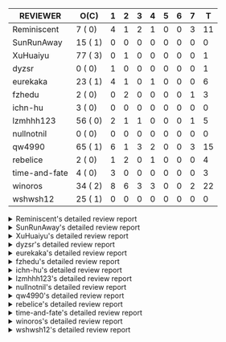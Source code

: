 |   REVIEWER    |  O(C)   | 1 | 2 | 3 | 4 | 5 | 6 | 7 | T  |
|---------------|---------|---|---|---|---|---|---|---|----|
| Reminiscent   |  7 ( 0) | 4 | 1 | 2 | 1 | 0 | 0 | 3 | 11 |
| SunRunAway    | 15 ( 1) | 0 | 0 | 0 | 0 | 0 | 0 | 0 |  0 |
| XuHuaiyu      | 77 ( 3) | 0 | 1 | 0 | 0 | 0 | 0 | 0 |  1 |
| dyzsr         |  0 ( 0) | 1 | 0 | 0 | 0 | 0 | 0 | 0 |  1 |
| eurekaka      | 23 ( 1) | 4 | 1 | 0 | 1 | 0 | 0 | 0 |  6 |
| fzhedu        |  2 ( 0) | 0 | 2 | 0 | 0 | 0 | 0 | 1 |  3 |
| ichn-hu       |  3 ( 0) | 0 | 0 | 0 | 0 | 0 | 0 | 0 |  0 |
| lzmhhh123     | 56 ( 0) | 2 | 1 | 1 | 0 | 0 | 0 | 1 |  5 |
| nullnotnil    |  0 ( 0) | 0 | 0 | 0 | 0 | 0 | 0 | 0 |  0 |
| qw4990        | 65 ( 1) | 6 | 1 | 3 | 2 | 0 | 0 | 3 | 15 |
| rebelice      |  2 ( 0) | 1 | 2 | 0 | 1 | 0 | 0 | 0 |  4 |
| time-and-fate |  4 ( 0) | 3 | 0 | 0 | 0 | 0 | 0 | 0 |  3 |
| winoros       | 34 ( 2) | 8 | 6 | 3 | 3 | 0 | 0 | 2 | 22 |
| wshwsh12      | 25 ( 1) | 0 | 0 | 0 | 0 | 0 | 0 | 0 |  0 |


<details> 
  <summary>Reminiscent's detailed review report</summary> 

## To Be Reviewed

|    REPO    |                                                                     PR                                                                      | C | LASTED |
|------------|---------------------------------------------------------------------------------------------------------------------------------------------|---|--------|
| tidb/21896 | [planner: fix union doesn't handle collate correctly (#21854)](https://github.com/pingcap/tidb/pull/21896)                                  |   | 94d19h |
| tidb/22354 | [planner: do not cache prepared plan if optimization depends on mutable constant (#22349)](https://github.com/pingcap/tidb/pull/22354)      |   | 72d22h |
| tidb/23293 | [planner: fix the bug that wrong collation is used when try fast path for enum or set (#23217)](https://github.com/pingcap/tidb/pull/23293) |   | 13d14h |
| tidb/23441 | [executor: Refactor probe channel & fix bug in chunks of join](https://github.com/pingcap/tidb/pull/23441)                                  |   | 6d14h  |
| tidb/23469 | [*: hide `index-usage-sync-lease` config (#23349)](https://github.com/pingcap/tidb/pull/23469)                                              |   | 2d21h  |
| tidb/23474 | [planner: fix inappropriate null flag of null constants (#23457)](https://github.com/pingcap/tidb/pull/23474)                               |   | 2d18h  |
| tidb/23493 | [expression: Implementation of Vitess hashing algorithm.](https://github.com/pingcap/tidb/pull/23493)                                       |   | 2d6h   |


## Reviewed in Last 7 Days

|    REPO    |                                                                PR                                                                | C | D |   R    |
|------------|----------------------------------------------------------------------------------------------------------------------------------|---|---|--------|
| tidb/23536 | [planner: remove some risky cache operations in the plan builder (#23354)](https://github.com/pingcap/tidb/pull/23536)           |   | 1 | 0h     |
| tidb/23524 | [partition: fix hash partition with not between condition get wrong result (#22914)](https://github.com/pingcap/tidb/pull/23524) |   | 1 | 2h     |
| tidb/23525 | [partition: fix hash partition with not between condition get wrong result (#22914)](https://github.com/pingcap/tidb/pull/23525) |   | 1 | 2h     |
| tidb/23520 | [statistics: optimize the global histogram merging algorithm](https://github.com/pingcap/tidb/pull/23520)                        |   | 1 | 3h     |
| tidb/23481 | [planner: fix inappropriate null flag of null constants (#23457)](https://github.com/pingcap/tidb/pull/23481)                    |   | 2 | 22h    |
| tidb/23486 | [statistics: recalculate bucket repeats when merging global statistics](https://github.com/pingcap/tidb/pull/23486)              |   | 3 | 14h    |
| tidb/23283 | [util: optimize the performance of restore with db (#22910)](https://github.com/pingcap/tidb/pull/23283)                         |   | 3 | 10d23h |
| tidb/23457 | [planner: fix inappropriate null flag of null constants](https://github.com/pingcap/tidb/pull/23457)                             |   | 4 | 0h     |
| tidb/23346 | [statistics: fix build extended stats panic when met NULL](https://github.com/pingcap/tidb/pull/23346)                           |   | 7 | 2d18h  |
| tidb/23119 | [statistics: remove existing deleted extended stats when add a new one](https://github.com/pingcap/tidb/pull/23119)              |   | 7 | 14d14h |
| tidb/23413 | [statistics: remove the dependency of stats GC on LastUpdateVersion](https://github.com/pingcap/tidb/pull/23413)                 |   | 7 | 14h    |


</details> 


<details> 
  <summary>SunRunAway's detailed review report</summary> 

## To Be Reviewed

|    REPO    |                                                                  PR                                                                   | C | LASTED  |
|------------|---------------------------------------------------------------------------------------------------------------------------------------|---|---------|
| tidb/19178 | [executor: Refactor probe channel](https://github.com/pingcap/tidb/pull/19178)                                                        |   | 224d16h |
| tidb/19807 | [executor: parallel evaluation for hash aggregate distinct](https://github.com/pingcap/tidb/pull/19807)                               |   | 202d10h |
| tidb/19900 | [executor: enable inline projection for sort&topN](https://github.com/pingcap/tidb/pull/19900)                                        | Y | 197d18h |
| tidb/20140 | [expressions: Support `bin-to-uuid` and `uuid-to-bin`](https://github.com/pingcap/tidb/pull/20140)                                    |   | 184d22h |
| tidb/20765 | [planner: support stable result mode](https://github.com/pingcap/tidb/pull/20765)                                                     |   | 143d16h |
| tidb/21207 | [planner: fix the inappropriate out-of-range range estimation rule](https://github.com/pingcap/tidb/pull/21207)                       |   | 122d19h |
| tidb/21834 | [planner: enhanced index range calculation plan](https://github.com/pingcap/tidb/pull/21834)                                          |   | 99d18h  |
| tidb/21876 | [planner: bypass the DNF restriction if index merge hint is specified (#20799)](https://github.com/pingcap/tidb/pull/21876)           |   | 97d19h  |
| tidb/21878 | [planner: do not push down lock to pointGet/bacthPointGet when selection exists](https://github.com/pingcap/tidb/pull/21878)          |   | 97d18h  |
| tidb/21956 | [planner/preprocessor: disallow into-outfile clause in some place](https://github.com/pingcap/tidb/pull/21956)                        |   | 92d23h  |
| tidb/22026 | [expression: separated arithmeticPlusIntSig](https://github.com/pingcap/tidb/pull/22026)                                              |   | 90d20h  |
| tidb/22114 | [test: fix globalkilltest (#21987)](https://github.com/pingcap/tidb/pull/22114)                                                       |   | 85d12h  |
| tidb/22217 | [*: rewrite origin SQL with default DB for SQL bindings (#21275)](https://github.com/pingcap/tidb/pull/22217)                         |   | 78d17h  |
| tidb/22365 | [planner: check index valid while forUpdateRead (#22152)](https://github.com/pingcap/tidb/pull/22365)                                 |   | 72d19h  |
| tidb/22379 | [[experiment] executor: allow aggregation to spill disk when running out of memory quota](https://github.com/pingcap/tidb/pull/22379) |   | 71d19h  |


## Reviewed in Last 7 Days

| REPO | PR | C | D | R |
|------|----|---|---|---|


</details> 


<details> 
  <summary>XuHuaiyu's detailed review report</summary> 

## To Be Reviewed

|     REPO     |                                                                              PR                                                                               | C | LASTED  |
|--------------|---------------------------------------------------------------------------------------------------------------------------------------------------------------|---|---------|
| docs-cn/5619 | [Update data-type-date-and-time.md](https://github.com/pingcap/docs-cn/pull/5619)                                                                             |   | 27d15h  |
| docs/5075    | [hide the config global-kill](https://github.com/pingcap/docs/pull/5075)                                                                                      |   | 3d17h   |
| tidb/19900   | [executor: enable inline projection for sort&topN](https://github.com/pingcap/tidb/pull/19900)                                                                | Y | 197d18h |
| docs-cn/5671 | [tidb: Add time format description](https://github.com/pingcap/docs-cn/pull/5671)                                                                             |   | 21d11h  |
| tidb/19957   | [executor: add builtin aggregate function `json_arrayagg`](https://github.com/pingcap/tidb/pull/19957)                                                        | Y | 195d13h |
| tidb/20140   | [expressions: Support `bin-to-uuid` and `uuid-to-bin`](https://github.com/pingcap/tidb/pull/20140)                                                            |   | 184d22h |
| tidb/20311   | [expression: fix overflow error when convert bit to int64 (#20266)](https://github.com/pingcap/tidb/pull/20311)                                               |   | 176d21h |
| tidb/20790   | [collation: add pinyin collation for chinese charset support](https://github.com/pingcap/tidb/pull/20790)                                                     |   | 142d20h |
| tidb/21064   | [planner, executor: fix cast not check error](https://github.com/pingcap/tidb/pull/21064)                                                                     |   | 130d8h  |
| tidb/21149   | [executor:Add runtime stat for IndexMergeReaderExecutor (#20653)](https://github.com/pingcap/tidb/pull/21149)                                                 |   | 126d14h |
| tidb/21228   | [executor: return the result immediately when combining LIMIT row_count with DISTINCT](https://github.com/pingcap/tidb/pull/21228)                            |   | 122d13h |
| tidb/21304   | [executor: Add the HashAggExec runtime information (#20577)](https://github.com/pingcap/tidb/pull/21304)                                                      |   | 120d12h |
| tidb/21334   | [*: make rollback work on user-defined variables](https://github.com/pingcap/tidb/pull/21334)                                                                 |   | 119d14h |
| tidb/21401   | [expression: incompatibility with MySQL for ADDTIME()](https://github.com/pingcap/tidb/pull/21401)                                                            |   | 115d11h |
| tidb/21476   | [planner: check for decimal format in cast expr (#20836)](https://github.com/pingcap/tidb/pull/21476)                                                         |   | 112d15h |
| tidb/21536   | [executor: add slow-log file meta cache to avoid repeat read file meta information](https://github.com/pingcap/tidb/pull/21536)                               |   | 108d14h |
| tidb/21564   | [ddl: fix Incorrect behavior of NO_ZERO_DATE when altering table](https://github.com/pingcap/tidb/pull/21564)                                                 |   | 107d15h |
| tidb/21853   | [expression: fix compatibility behaviors in time_format with MySQL (#21559)](https://github.com/pingcap/tidb/pull/21853)                                      |   | 98d18h  |
| tidb/21896   | [planner: fix union doesn't handle collate correctly (#21854)](https://github.com/pingcap/tidb/pull/21896)                                                    |   | 94d19h  |
| tidb/22131   | [privilege: remove leading and trailing space when create user and role](https://github.com/pingcap/tidb/pull/22131)                                          |   | 84d19h  |
| tidb/22149   | [session: set process info before building plan (#22101)](https://github.com/pingcap/tidb/pull/22149)                                                         |   | 80d19h  |
| tidb/22163   | [expression: separated arithmeticMinusIntSig](https://github.com/pingcap/tidb/pull/22163)                                                                     |   | 80d13h  |
| tidb/22186   | [executor: fix select into outfile with year type column has no data (#22175)](https://github.com/pingcap/tidb/pull/22186)                                    |   | 79d16h  |
| tidb/22294   | [planner, table: optimize the list column partition pruner for range query](https://github.com/pingcap/tidb/pull/22294)                                       |   | 76d19h  |
| tidb/22307   | [ddl: fix update can see columns not public](https://github.com/pingcap/tidb/pull/22307)                                                                      |   | 76d15h  |
| tidb/22616   | [expression: from_unixtime accept 64-bit integers](https://github.com/pingcap/tidb/pull/22616)                                                                |   | 55d23h  |
| tidb/22617   | [metrics: fix wrong bucket name of coprocessor cache (#22454)](https://github.com/pingcap/tidb/pull/22617)                                                    |   | 55d23h  |
| tidb/22624   | [ planner: not pruning column used by union scan condition (#21640)](https://github.com/pingcap/tidb/pull/22624)                                              |   | 55d16h  |
| tidb/22631   | [executor: refine window processor](https://github.com/pingcap/tidb/pull/22631)                                                                               |   | 53d22h  |
| tidb/22696   | [expression: enable arithmetic Mod push down](https://github.com/pingcap/tidb/pull/22696)                                                                     |   | 50d17h  |
| tidb/22711   | [executor: Fix inline schema name](https://github.com/pingcap/tidb/pull/22711)                                                                                |   | 50d11h  |
| tidb/22722   | [planner, errno: make error code of ErrMixOfGroupFuncAndFields consistent with MySQL](https://github.com/pingcap/tidb/pull/22722)                             |   | 49d20h  |
| tidb/22814   | [expression: fix enum and set type expression in where clause (#22785)](https://github.com/pingcap/tidb/pull/22814)                                           |   | 34d18h  |
| tidb/22815   | [expression: fix enum and set type expression in where clause (#22785)](https://github.com/pingcap/tidb/pull/22815)                                           |   | 34d18h  |
| tidb/22908   | [txn: Add txn state's view](https://github.com/pingcap/tidb/pull/22908)                                                                                       |   | 29d20h  |
| tidb/22926   | [expression: add overflow check in multiplyInt](https://github.com/pingcap/tidb/pull/22926)                                                                   |   | 29d13h  |
| tidb/23012   | [executor: fix affected rows of ddls and complete uint tests](https://github.com/pingcap/tidb/pull/23012)                                                     |   | 25d16h  |
| tidb/23105   | [executor: fix wrong key range of index scan when filter is comparing year column with NULL (#23079)](https://github.com/pingcap/tidb/pull/23105)             |   | 21d18h  |
| tidb/23128   | [statistics: refactor the statistics package use the RestrictedSQLExecutor API (#22636)](https://github.com/pingcap/tidb/pull/23128)                          |   | 20d22h  |
| tidb/23152   | [expression: fix wrong error info (#22760)](https://github.com/pingcap/tidb/pull/23152)                                                                       |   | 18d14h  |
| tidb/23196   | [types: fix the bug about the wrong query result for decimal type  (#22507)](https://github.com/pingcap/tidb/pull/23196)                                      |   | 16d18h  |
| tidb/23210   | [planner: fixed a bug that prevented SPM from taking effect (#23197)](https://github.com/pingcap/tidb/pull/23210)                                             |   | 16d16h  |
| tidb/23220   | [Release 4.0](https://github.com/pingcap/tidb/pull/23220)                                                                                                     |   | 16d11h  |
| tidb/23227   | [executor: hash join out of index panic when enum column value is zero (#23162)](https://github.com/pingcap/tidb/pull/23227)                                  |   | 15d21h  |
| tidb/23233   | [planner: fix incorrect duration between compare (#22830)](https://github.com/pingcap/tidb/pull/23233)                                                        |   | 15d18h  |
| tidb/23234   | [planner: fix incorrect duration between compare (#22830)](https://github.com/pingcap/tidb/pull/23234)                                                        |   | 15d18h  |
| tidb/23245   | [*: Add security enhanced mode as experimental](https://github.com/pingcap/tidb/pull/23245)                                                                   |   | 15d6h   |
| tidb/23257   | [executor: group_concat aggr panic when session.group_concat_max_len is small (#23131)](https://github.com/pingcap/tidb/pull/23257)                           |   | 14d18h  |
| tidb/23278   | [executor: wrong result of nullif expr when used with is null expr. (#23170)](https://github.com/pingcap/tidb/pull/23278)                                     |   | 13d18h  |
| tidb/23295   | [util, types: don't let SPM be affected by charset (#23161)](https://github.com/pingcap/tidb/pull/23295)                                                      |   | 13d11h  |
| tidb/23335   | [expression: fix unexpected constant fold when year compare string (#23281)](https://github.com/pingcap/tidb/pull/23335)                                      |   | 9d19h   |
| tidb/23336   | [expression: fix unexpected constant fold when year compare string (#23281)](https://github.com/pingcap/tidb/pull/23336)                                      |   | 9d19h   |
| tidb/23337   | [expression: fix unexpected constant fold when year compare string (#23281)](https://github.com/pingcap/tidb/pull/23337)                                      |   | 9d19h   |
| tidb/23340   | [executor: fix unexpected NotNullFlag in case when expr ret type (#23102)](https://github.com/pingcap/tidb/pull/23340)                                        |   | 9d19h   |
| tidb/23347   | [planner: show cast type in EXPLAIN in coptask (#23123)](https://github.com/pingcap/tidb/pull/23347)                                                          |   | 9d17h   |
| tidb/23348   | [planner: show cast type in EXPLAIN in coptask (#23123)](https://github.com/pingcap/tidb/pull/23348)                                                          |   | 9d17h   |
| tidb/23350   | [util/stringutil, util/ranger, planner: use hierarchical separators to simplify the parsing for info of EXPLAIN ](https://github.com/pingcap/tidb/pull/23350) |   | 9d17h   |
| tidb/23368   | [executor, expression: fix the incorrect result of AVG function (#23285)](https://github.com/pingcap/tidb/pull/23368)                                         |   | 8d20h   |
| tidb/23369   | [executor, expression: fix the incorrect result of AVG function (#23285)](https://github.com/pingcap/tidb/pull/23369)                                         |   | 8d20h   |
| tidb/23370   | [executor, expression: fix the incorrect result of AVG function (#23285)](https://github.com/pingcap/tidb/pull/23370)                                         |   | 8d20h   |
| tidb/23374   | [executor: fix get var expr when session var is hex literal (#23241)](https://github.com/pingcap/tidb/pull/23374)                                             |   | 8d19h   |
| tidb/23397   | [expression: fix refine compare constant (#23339)](https://github.com/pingcap/tidb/pull/23397)                                                                |   | 7d17h   |
| tidb/23398   | [expression: fix refine compare constant (#23339)](https://github.com/pingcap/tidb/pull/23398)                                                                |   | 7d17h   |
| tidb/23399   | [expression: fix refine compare constant (#23339)](https://github.com/pingcap/tidb/pull/23399)                                                                |   | 7d17h   |
| tidb/23405   | [domain: remove the exit chan, use context](https://github.com/pingcap/tidb/pull/23405)                                                                       |   | 7d17h   |
| tidb/23433   | [WIP: speed up for slow query logs retrieving ](https://github.com/pingcap/tidb/pull/23433)                                                                   |   | 6d17h   |
| tidb/23435   | [planner: check schema stale for plan cache when forUpdateRead (#22381)](https://github.com/pingcap/tidb/pull/23435)                                          |   | 6d16h   |
| tidb/23441   | [executor: Refactor probe channel & fix bug in chunks of join](https://github.com/pingcap/tidb/pull/23441)                                                    |   | 6d14h   |
| tidb/23474   | [planner: fix inappropriate null flag of null constants (#23457)](https://github.com/pingcap/tidb/pull/23474)                                                 |   | 2d18h   |
| tidb/23487   | [planner: optimize count(distinct a) to count(a) if there is an unique key on a](https://github.com/pingcap/tidb/pull/23487)                                  | Y | 2d13h   |
| tidb/23493   | [expression: Implementation of Vitess hashing algorithm.](https://github.com/pingcap/tidb/pull/23493)                                                         |   | 2d6h    |
| tidb/23497   | [expression: Let TiDB use Hyperscan to support multi-pattern-match](https://github.com/pingcap/tidb/pull/23497)                                               |   | 1d22h   |
| tidb/23517   | [*: Add the metric about the SQL with TiFlash Success  (#23426)](https://github.com/pingcap/tidb/pull/23517)                                                  |   | 1d11h   |
| tidb/23524   | [partition: fix hash partition with not between condition get wrong result (#22914)](https://github.com/pingcap/tidb/pull/23524)                              |   | 22h     |
| tidb/23533   | [executor: fix batchGet/PointGet overflow result in clustered index (#23516)](https://github.com/pingcap/tidb/pull/23533)                                     |   | 19h     |
| tidb/23562   | [execution: reuse iterator in hash join](https://github.com/pingcap/tidb/pull/23562)                                                                          |   | 13h     |
| tidb/23565   | [planner/core: convert decimal type for mpp join before shuffling. (#23191)](https://github.com/pingcap/tidb/pull/23565)                                      |   | 9h      |


## Reviewed in Last 7 Days

|    REPO    |                                          PR                                          | C | D |  R   |
|------------|--------------------------------------------------------------------------------------|---|---|------|
| tidb/23467 | [hot-fix: paginate indexLookUp executor](https://github.com/pingcap/tidb/pull/23467) |   | 2 | 1d0h |


</details> 


<details> 
  <summary>dyzsr's detailed review report</summary> 

## To Be Reviewed

| REPO | PR | C | LASTED |
|------|----|---|--------|


## Reviewed in Last 7 Days

|    REPO    |                                                     PR                                                     | C | D |   R   |
|------------|------------------------------------------------------------------------------------------------------------|---|---|-------|
| tidb/23491 | [executor,planner: fix update join update unmatched outer row](https://github.com/pingcap/tidb/pull/23491) |   | 1 | 1d20h |


</details> 


<details> 
  <summary>eurekaka's detailed review report</summary> 

## To Be Reviewed

|    REPO    |                                                                   PR                                                                   | C | LASTED  |
|------------|----------------------------------------------------------------------------------------------------------------------------------------|---|---------|
| tidb/20877 | [statistics: collect index usage information](https://github.com/pingcap/tidb/pull/20877)                                              |   | 140d16h |
| tidb/21444 | [planner: ignore anonymous index while tiflash replica is available](https://github.com/pingcap/tidb/pull/21444)                       |   | 113d12h |
| tidb/22342 | [session: fix two cases when updating bind info (#22338)](https://github.com/pingcap/tidb/pull/22342)                                  |   | 73d18h  |
| tidb/22354 | [planner: do not cache prepared plan if optimization depends on mutable constant (#22349)](https://github.com/pingcap/tidb/pull/22354) |   | 72d22h  |
| tidb/22369 | [session: fix the duplicate binding case when updating bind info (#22367)](https://github.com/pingcap/tidb/pull/22369)                 |   | 72d17h  |
| tidb/22416 | [core: fix subQuery at projection in only_full_group](https://github.com/pingcap/tidb/pull/22416)                                      | Y | 68d11h  |
| tidb/22559 | [planner: split test data from test cases in cbo_test.go](https://github.com/pingcap/tidb/pull/22559)                                  |   | 57d19h  |
| tidb/22778 | [*: add support for dynamic privileges](https://github.com/pingcap/tidb/pull/22778)                                                    |   | 37d7h   |
| tidb/23137 | [planner: fix index merge row count estimation logic](https://github.com/pingcap/tidb/pull/23137)                                      |   | 20d17h  |
| tidb/23208 | [statistics, util/ranger: improve selectivity calculation for DNF filters (#18741)](https://github.com/pingcap/tidb/pull/23208)        |   | 16d16h  |
| tidb/23210 | [planner: fixed a bug that prevented SPM from taking effect (#23197)](https://github.com/pingcap/tidb/pull/23210)                      |   | 16d16h  |
| tidb/23216 | [Privileges: fix delete privilege check wrongly (#22971)](https://github.com/pingcap/tidb/pull/23216)                                  |   | 16d14h  |
| tidb/23283 | [util: optimize the performance of restore with db (#22910)](https://github.com/pingcap/tidb/pull/23283)                               |   | 13d17h  |
| tidb/23295 | [util, types: don't let SPM be affected by charset (#23161)](https://github.com/pingcap/tidb/pull/23295)                               |   | 13d11h  |
| tidb/23316 | [planner: Fix rebuild range for prepared plan](https://github.com/pingcap/tidb/pull/23316)                                             |   | 10d17h  |
| tidb/23365 | [planner: fix a bug that point get plan returns wrong column name](https://github.com/pingcap/tidb/pull/23365)                         |   | 8d21h   |
| tidb/23373 | [executor: fix get var expr when session var is hex literal (#23241)](https://github.com/pingcap/tidb/pull/23373)                      |   | 8d19h   |
| tidb/23374 | [executor: fix get var expr when session var is hex literal (#23241)](https://github.com/pingcap/tidb/pull/23374)                      |   | 8d19h   |
| tidb/23469 | [*: hide `index-usage-sync-lease` config (#23349)](https://github.com/pingcap/tidb/pull/23469)                                         |   | 2d21h   |
| tidb/23536 | [planner: remove some risky cache operations in the plan builder (#23354)](https://github.com/pingcap/tidb/pull/23536)                 |   | 19h     |
| tidb/23543 | [statistics: fix auto analyze log information incomplete (#23522)](https://github.com/pingcap/tidb/pull/23543)                         |   | 18h     |
| tidb/23554 | [executor: fix update panic on join having statement](https://github.com/pingcap/tidb/pull/23554)                                      |   | 16h     |
| tidb/23565 | [planner/core: convert decimal type for mpp join before shuffling. (#23191)](https://github.com/pingcap/tidb/pull/23565)               |   | 9h      |


## Reviewed in Last 7 Days

|     REPO     |                                                              PR                                                              | C | D |   R    |
|--------------|------------------------------------------------------------------------------------------------------------------------------|---|---|--------|
| tidb/23487   | [planner: optimize count(distinct a) to count(a) if there is an unique key on a](https://github.com/pingcap/tidb/pull/23487) | Y | 1 | 1d19h  |
| tidb/23480   | [planner/core: inject project for tiflash agg](https://github.com/pingcap/tidb/pull/23480)                                   |   | 1 | 1d22h  |
| docs-cn/5811 | [Revert "prepared plan cache: Enable by default"](https://github.com/pingcap/docs-cn/pull/5811)                              |   | 1 | 1d3h   |
| tidb/23522   | [statistics: fix auto analyze log information incomplete](https://github.com/pingcap/tidb/pull/23522)                        |   | 1 | 2h     |
| docs/5088    | [SPM: update DML SQL Bind and baseline capture description](https://github.com/pingcap/docs/pull/5088)                       |   | 2 | 22h    |
| tidb/23175   | [planner: fix plan cache not working caused by type difference](https://github.com/pingcap/tidb/pull/23175)                  |   | 4 | 13d19h |


</details> 


<details> 
  <summary>fzhedu's detailed review report</summary> 

## To Be Reviewed

|    REPO    |                                                            PR                                                            | C | LASTED |
|------------|--------------------------------------------------------------------------------------------------------------------------|---|--------|
| tidb/22853 | [planner: fix LogicalPlans that contain Window Function are ambiguous ](https://github.com/pingcap/tidb/pull/22853)      |   | 33d12h |
| tidb/23565 | [planner/core: convert decimal type for mpp join before shuffling. (#23191)](https://github.com/pingcap/tidb/pull/23565) |   | 9h     |


## Reviewed in Last 7 Days

|    REPO    |                                                       PR                                                        | C | D |   R   |
|------------|-----------------------------------------------------------------------------------------------------------------|---|---|-------|
| tidb/23191 | [planner/core: convert decimal type for mpp join before shuffling.](https://github.com/pingcap/tidb/pull/23191) |   | 2 | 15d8h |
| tidb/23441 | [executor: Refactor probe channel & fix bug in chunks of join](https://github.com/pingcap/tidb/pull/23441)      |   | 2 | 5d2h  |
| tidb/23401 | [planner, sessionctx: turn on the mpp by default](https://github.com/pingcap/tidb/pull/23401)                   |   | 7 | 1d3h  |


</details> 


<details> 
  <summary>ichn-hu's detailed review report</summary> 

## To Be Reviewed

|    REPO    |                                                            PR                                                             | C | LASTED |
|------------|---------------------------------------------------------------------------------------------------------------------------|---|--------|
| tidb/21853 | [expression: fix compatibility behaviors in time_format with MySQL (#21559)](https://github.com/pingcap/tidb/pull/21853)  |   | 98d18h |
| tidb/23278 | [executor: wrong result of nullif expr when used with is null expr. (#23170)](https://github.com/pingcap/tidb/pull/23278) |   | 13d18h |
| tidb/23441 | [executor: Refactor probe channel & fix bug in chunks of join](https://github.com/pingcap/tidb/pull/23441)                |   | 6d14h  |


## Reviewed in Last 7 Days

| REPO | PR | C | D | R |
|------|----|---|---|---|


</details> 


<details> 
  <summary>lzmhhh123's detailed review report</summary> 

## To Be Reviewed

|    REPO    |                                                                             PR                                                                              | C | LASTED  |
|------------|-------------------------------------------------------------------------------------------------------------------------------------------------------------|---|---------|
| tidb/20444 | [expression: add json_merge_patch](https://github.com/pingcap/tidb/pull/20444)                                                                              |   | 162d21h |
| tidb/20465 | [expression: add uuidShortFunction](https://github.com/pingcap/tidb/pull/20465)                                                                             |   | 161d19h |
| tidb/20642 | [executor: modify admin executors to support partitioned table with global index](https://github.com/pingcap/tidb/pull/20642)                               |   | 150d15h |
| tidb/20903 | [planner: fix confused and unnecessary double-projection in plans.](https://github.com/pingcap/tidb/pull/20903)                                             |   | 139d17h |
| tidb/21018 | [planner: don't push down null sensitive join conditions (#19620)](https://github.com/pingcap/tidb/pull/21018)                                              |   | 133d16h |
| tidb/21195 | [brie: integrate lightning to suport IMPORT statement](https://github.com/pingcap/tidb/pull/21195)                                                          |   | 122d22h |
| tidb/21334 | [*: make rollback work on user-defined variables](https://github.com/pingcap/tidb/pull/21334)                                                               |   | 119d14h |
| tidb/21347 | [session: make rollback work on global variables](https://github.com/pingcap/tidb/pull/21347)                                                               |   | 118d19h |
| tidb/21444 | [planner: ignore anonymous index while tiflash replica is available](https://github.com/pingcap/tidb/pull/21444)                                            |   | 113d12h |
| tidb/21487 | [*: ensure TABLE statement works](https://github.com/pingcap/tidb/pull/21487)                                                                               |   | 112d4h  |
| tidb/21641 | [executor: Fix pessimistic lock doesn't work on the partition table for subquery/joins](https://github.com/pingcap/tidb/pull/21641)                         |   | 105d17h |
| tidb/21651 | [planner: allow filter condition pushing down to IndexScan for prefix index](https://github.com/pingcap/tidb/pull/21651)                                    |   | 105d13h |
| tidb/22126 | [*: add `sys` schema, `sys.SCHEMA_UNUSED_INDEXES` view and `sys.SCHEMA_INDEX_USAGE` view](https://github.com/pingcap/tidb/pull/22126)                       |   | 84d19h  |
| tidb/22149 | [session: set process info before building plan (#22101)](https://github.com/pingcap/tidb/pull/22149)                                                       |   | 80d19h  |
| tidb/22188 | [planner: do not use indexMerge when the path only use a single index (#22168)](https://github.com/pingcap/tidb/pull/22188)                                 |   | 79d13h  |
| tidb/22361 | [table: fix insert into _tidb_rowid panic and rebase it if needed (#22062)](https://github.com/pingcap/tidb/pull/22361)                                     |   | 72d20h  |
| tidb/22372 | [executor: fix SelectForUpdate in decorrelated subquery under pessimistic mode](https://github.com/pingcap/tidb/pull/22372)                                 |   | 72d9h   |
| tidb/22478 | [planner, executor: fix query partition table with global unique index get wrong result](https://github.com/pingcap/tidb/pull/22478)                        |   | 63d13h  |
| tidb/22631 | [executor: refine window processor](https://github.com/pingcap/tidb/pull/22631)                                                                             |   | 53d22h  |
| tidb/22686 | [expression: support enum pushdown](https://github.com/pingcap/tidb/pull/22686)                                                                             |   | 50d22h  |
| tidb/22699 | [brie: add error info column and history backup/restore info in sql](https://github.com/pingcap/tidb/pull/22699)                                            |   | 50d16h  |
| tidb/22857 | [mocktikv: split rpcHandler to kvHandler and coprHandler](https://github.com/pingcap/tidb/pull/22857)                                                       |   | 32d20h  |
| tidb/22926 | [expression: add overflow check in multiplyInt](https://github.com/pingcap/tidb/pull/22926)                                                                 |   | 29d13h  |
| tidb/23001 | [statistics: fix err check](https://github.com/pingcap/tidb/pull/23001)                                                                                     |   | 26d0h   |
| tidb/23022 | [executor: create PipelinedWindowExec based on current implementation and modify the windowProcessor interface](https://github.com/pingcap/tidb/pull/23022) |   | 24d18h  |
| tidb/23149 | [core: support left join and right join for join reorder](https://github.com/pingcap/tidb/pull/23149)                                                       |   | 19d12h  |
| tidb/23210 | [planner: fixed a bug that prevented SPM from taking effect (#23197)](https://github.com/pingcap/tidb/pull/23210)                                           |   | 16d16h  |
| tidb/23257 | [executor: group_concat aggr panic when session.group_concat_max_len is small (#23131)](https://github.com/pingcap/tidb/pull/23257)                         |   | 14d18h  |
| tidb/23278 | [executor: wrong result of nullif expr when used with is null expr. (#23170)](https://github.com/pingcap/tidb/pull/23278)                                   |   | 13d18h  |
| tidb/23283 | [util: optimize the performance of restore with db (#22910)](https://github.com/pingcap/tidb/pull/23283)                                                    |   | 13d17h  |
| tidb/23293 | [planner: fix the bug that wrong collation is used when try fast path for enum or set (#23217)](https://github.com/pingcap/tidb/pull/23293)                 |   | 13d14h  |
| tidb/23296 | [sig/execution: fix the bug that Wrong result of comparison operation(type date / type string)](https://github.com/pingcap/tidb/pull/23296)                 |   | 13d6h   |
| tidb/23307 | [util/chunk: replace outdated link with correct one](https://github.com/pingcap/tidb/pull/23307)                                                            |   | 10d20h  |
| tidb/23334 | [metrics/grafana: Remove duplicate items "Owner Watcher OPS"](https://github.com/pingcap/tidb/pull/23334)                                                   |   | 9d19h   |
| tidb/23337 | [expression: fix unexpected constant fold when year compare string (#23281)](https://github.com/pingcap/tidb/pull/23337)                                    |   | 9d19h   |
| tidb/23340 | [executor: fix unexpected NotNullFlag in case when expr ret type (#23102)](https://github.com/pingcap/tidb/pull/23340)                                      |   | 9d19h   |
| tidb/23347 | [planner: show cast type in EXPLAIN in coptask (#23123)](https://github.com/pingcap/tidb/pull/23347)                                                        |   | 9d17h   |
| tidb/23348 | [planner: show cast type in EXPLAIN in coptask (#23123)](https://github.com/pingcap/tidb/pull/23348)                                                        |   | 9d17h   |
| tidb/23368 | [executor, expression: fix the incorrect result of AVG function (#23285)](https://github.com/pingcap/tidb/pull/23368)                                       |   | 8d20h   |
| tidb/23369 | [executor, expression: fix the incorrect result of AVG function (#23285)](https://github.com/pingcap/tidb/pull/23369)                                       |   | 8d20h   |
| tidb/23370 | [executor, expression: fix the incorrect result of AVG function (#23285)](https://github.com/pingcap/tidb/pull/23370)                                       |   | 8d20h   |
| tidb/23373 | [executor: fix get var expr when session var is hex literal (#23241)](https://github.com/pingcap/tidb/pull/23373)                                           |   | 8d19h   |
| tidb/23374 | [executor: fix get var expr when session var is hex literal (#23241)](https://github.com/pingcap/tidb/pull/23374)                                           |   | 8d19h   |
| tidb/23399 | [expression: fix refine compare constant (#23339)](https://github.com/pingcap/tidb/pull/23399)                                                              |   | 7d17h   |
| tidb/23417 | [plan: reset not null flag](https://github.com/pingcap/tidb/pull/23417)                                                                                     |   | 7d11h   |
| tidb/23422 | [sig/execution: fix the bug that The result of 'varbinary + 1' is incorrect](https://github.com/pingcap/tidb/pull/23422)                                    |   | 7d6h    |
| tidb/23441 | [executor: Refactor probe channel & fix bug in chunks of join](https://github.com/pingcap/tidb/pull/23441)                                                  |   | 6d14h   |
| tidb/23447 | [*: Support record stmtsummary evicted count](https://github.com/pingcap/tidb/pull/23447)                                                                   |   | 4d18h   |
| tidb/23461 | [execdetails: refine cop task execution stats display in plan](https://github.com/pingcap/tidb/pull/23461)                                                  |   | 3d12h   |
| tidb/23469 | [*: hide `index-usage-sync-lease` config (#23349)](https://github.com/pingcap/tidb/pull/23469)                                                              |   | 2d21h   |
| tidb/23480 | [planner/core: inject project for tiflash agg](https://github.com/pingcap/tidb/pull/23480)                                                                  |   | 2d16h   |
| tidb/23493 | [expression: Implementation of Vitess hashing algorithm.](https://github.com/pingcap/tidb/pull/23493)                                                       |   | 2d6h    |
| tidb/23523 | [planner, type: remove the prefix 0 in the bit array when we get the BinaryLiteral](https://github.com/pingcap/tidb/pull/23523)                             |   | 22h     |
| tidb/23536 | [planner: remove some risky cache operations in the plan builder (#23354)](https://github.com/pingcap/tidb/pull/23536)                                      |   | 19h     |
| tidb/23557 | [MPP: fix agg bug during planning](https://github.com/pingcap/tidb/pull/23557)                                                                              |   | 14h     |
| tidb/23559 | [util: fix wrong year type](https://github.com/pingcap/tidb/pull/23559)                                                                                     |   | 14h     |


## Reviewed in Last 7 Days

|    REPO    |                                                           PR                                                           | C | D |   R   |
|------------|------------------------------------------------------------------------------------------------------------------------|---|---|-------|
| tidb/23489 | [telemetry: add copr-cache, tiflash, cluster index, async commit (#23454)](https://github.com/pingcap/tidb/pull/23489) |   | 1 | 1d20h |
| tidb/23518 | [telemetry: Fix window algorithm](https://github.com/pingcap/tidb/pull/23518)                                          |   | 1 | 8h    |
| tidb/23470 | [telemetry: add transaction usage info](https://github.com/pingcap/tidb/pull/23470)                                    |   | 2 | 21h   |
| tikv/9860  | [copr: cast invalid utf8 string to real bug](https://github.com/tikv/tikv/pull/9860)                                   | Y | 3 | 5h    |
| tikv/9850  | [copr: fix IN expr didn't handle unsigned/signed int properly (#9823)](https://github.com/tikv/tikv/pull/9850)         |   | 7 | 1h    |


</details> 


<details> 
  <summary>nullnotnil's detailed review report</summary> 

## To Be Reviewed

| REPO | PR | C | LASTED |
|------|----|---|--------|


## Reviewed in Last 7 Days

| REPO | PR | C | D | R |
|------|----|---|---|---|


</details> 


<details> 
  <summary>qw4990's detailed review report</summary> 

## To Be Reviewed

|     REPO     |                                                                             PR                                                                              | C | LASTED  |
|--------------|-------------------------------------------------------------------------------------------------------------------------------------------------------------|---|---------|
| docs-cn/5561 | [Add sql optimization-related docs to toc](https://github.com/pingcap/docs-cn/pull/5561)                                                                    |   | 31d15h  |
| docs/5090    | [update tidb v4.0.12 release notes](https://github.com/pingcap/docs/pull/5090)                                                                              |   | 2d14h   |
| docs-cn/5785 | [update SPM documentation for DML SQL Bind and baseline capture (#5740)](https://github.com/pingcap/docs-cn/pull/5785)                                      |   | 3d18h   |
| tidb/19029   | [types: fix unexpected NOT_NULL flags](https://github.com/pingcap/tidb/pull/19029)                                                                          |   | 231d22h |
| docs-cn/5806 | [releases: add tidb release notes 4.0.12](https://github.com/pingcap/docs-cn/pull/5806)                                                                     |   | 2d14h   |
| tidb/20708   | [*: separate auto_increment ID allocator from _tidb_rowid allocator](https://github.com/pingcap/tidb/pull/20708)                                            |   | 147d20h |
| tidb/20969   | [executor: Improve the performance of appending not fixed columns](https://github.com/pingcap/tidb/pull/20969)                                              |   | 135d9h  |
| tidb/21018   | [planner: don't push down null sensitive join conditions (#19620)](https://github.com/pingcap/tidb/pull/21018)                                              |   | 133d16h |
| tidb/21149   | [executor:Add runtime stat for IndexMergeReaderExecutor (#20653)](https://github.com/pingcap/tidb/pull/21149)                                               |   | 126d14h |
| tidb/21304   | [executor: Add the HashAggExec runtime information (#20577)](https://github.com/pingcap/tidb/pull/21304)                                                    |   | 120d12h |
| tidb/21318   | [planner, expression: use the range of column types to simplify expressions](https://github.com/pingcap/tidb/pull/21318)                                    |   | 119d18h |
| tidb/21401   | [expression: incompatibility with MySQL for ADDTIME()](https://github.com/pingcap/tidb/pull/21401)                                                          |   | 115d11h |
| tidb/21476   | [planner: check for decimal format in cast expr (#20836)](https://github.com/pingcap/tidb/pull/21476)                                                       |   | 112d15h |
| tidb/21508   | [execution: fix dayofweek('0000-00-00') behavior](https://github.com/pingcap/tidb/pull/21508)                                                               |   | 111d9h  |
| tidb/21876   | [planner: bypass the DNF restriction if index merge hint is specified (#20799)](https://github.com/pingcap/tidb/pull/21876)                                 |   | 97d19h  |
| tidb/21887   | [types: support %X %V %W formats for STR_TO_DATE()](https://github.com/pingcap/tidb/pull/21887)                                                             |   | 96d11h  |
| tidb/21954   | [planner/cascades: add rule `PushSelDownApply`](https://github.com/pingcap/tidb/pull/21954)                                                                 |   | 92d23h  |
| tidb/22146   | [executor: forbid SFU on view](https://github.com/pingcap/tidb/pull/22146)                                                                                  |   | 80d21h  |
| tidb/22217   | [*: rewrite origin SQL with default DB for SQL bindings (#21275)](https://github.com/pingcap/tidb/pull/22217)                                               |   | 78d17h  |
| tidb/22234   | [executor, planner: ON DUPLICATE UPDATE can refer to un-project col (#14412)](https://github.com/pingcap/tidb/pull/22234)                                   |   | 78d15h  |
| tidb/22261   | [time: fix parse datetime won't truncate the reluctant string (#22232)](https://github.com/pingcap/tidb/pull/22261)                                         |   | 77d19h  |
| tidb/22294   | [planner, table: optimize the list column partition pruner for range query](https://github.com/pingcap/tidb/pull/22294)                                     |   | 76d19h  |
| tidb/22307   | [ddl: fix update can see columns not public](https://github.com/pingcap/tidb/pull/22307)                                                                    |   | 76d15h  |
| tidb/22342   | [session: fix two cases when updating bind info (#22338)](https://github.com/pingcap/tidb/pull/22342)                                                       |   | 73d18h  |
| tidb/22369   | [session: fix the duplicate binding case when updating bind info (#22367)](https://github.com/pingcap/tidb/pull/22369)                                      |   | 72d17h  |
| tidb/22374   | [expression: separated arithmeticIntDivideSig](https://github.com/pingcap/tidb/pull/22374)                                                                  |   | 72d0h   |
| tidb/22415   | [ddl: refactor placement package](https://github.com/pingcap/tidb/pull/22415)                                                                               |   | 68d17h  |
| tidb/22541   | [expression: Support builtin function SOUNDEX](https://github.com/pingcap/tidb/pull/22541)                                                                  |   | 58d9h   |
| tidb/22559   | [planner: split test data from test cases in cbo_test.go](https://github.com/pingcap/tidb/pull/22559)                                                       |   | 57d19h  |
| tidb/22565   | [statistics: fix panic occurs when stats cache inconsistency (#22465)](https://github.com/pingcap/tidb/pull/22565)                                          | Y | 57d17h  |
| tidb/22814   | [expression: fix enum and set type expression in where clause (#22785)](https://github.com/pingcap/tidb/pull/22814)                                         |   | 34d18h  |
| tidb/22815   | [expression: fix enum and set type expression in where clause (#22785)](https://github.com/pingcap/tidb/pull/22815)                                         |   | 34d18h  |
| tidb/22862   | [brie: fix the problem that ddl restored by BR via SQL is not replicated to downstream](https://github.com/pingcap/tidb/pull/22862)                         |   | 31d22h  |
| tidb/22915   | [planner: build correct MaxOneRow info from multi-column conditions](https://github.com/pingcap/tidb/pull/22915)                                            |   | 29d17h  |
| tidb/22923   | [expression: correct constant propagation for collation (#22666)](https://github.com/pingcap/tidb/pull/22923)                                               |   | 29d14h  |
| tidb/22924   | [planner: fix wrong index merge selection (#22825)](https://github.com/pingcap/tidb/pull/22924)                                                             |   | 29d13h  |
| tidb/22926   | [expression: add overflow check in multiplyInt](https://github.com/pingcap/tidb/pull/22926)                                                                 |   | 29d13h  |
| tidb/22984   | [executor: fix logging format of prepared statements (#16062)](https://github.com/pingcap/tidb/pull/22984)                                                  |   | 26d10h  |
| tidb/23022   | [executor: create PipelinedWindowExec based on current implementation and modify the windowProcessor interface](https://github.com/pingcap/tidb/pull/23022) |   | 24d18h  |
| tidb/23105   | [executor: fix wrong key range of index scan when filter is comparing year column with NULL (#23079)](https://github.com/pingcap/tidb/pull/23105)           |   | 21d18h  |
| tidb/23137   | [planner: fix index merge row count estimation logic](https://github.com/pingcap/tidb/pull/23137)                                                           |   | 20d17h  |
| tidb/23152   | [expression: fix wrong error info (#22760)](https://github.com/pingcap/tidb/pull/23152)                                                                     |   | 18d14h  |
| tidb/23196   | [types: fix the bug about the wrong query result for decimal type  (#22507)](https://github.com/pingcap/tidb/pull/23196)                                    |   | 16d18h  |
| tidb/23201   | [executor, server: load_data.go is changed and add unit test](https://github.com/pingcap/tidb/pull/23201)                                                   |   | 16d17h  |
| tidb/23208   | [statistics, util/ranger: improve selectivity calculation for DNF filters (#18741)](https://github.com/pingcap/tidb/pull/23208)                             |   | 16d16h  |
| tidb/23210   | [planner: fixed a bug that prevented SPM from taking effect (#23197)](https://github.com/pingcap/tidb/pull/23210)                                           |   | 16d16h  |
| tidb/23234   | [planner: fix incorrect duration between compare (#22830)](https://github.com/pingcap/tidb/pull/23234)                                                      |   | 15d18h  |
| tidb/23284   | [expression: Maintain separate scalar function pushdown lists for each engine instead of unified.](https://github.com/pingcap/tidb/pull/23284)              |   | 13d17h  |
| tidb/23293   | [planner: fix the bug that wrong collation is used when try fast path for enum or set (#23217)](https://github.com/pingcap/tidb/pull/23293)                 |   | 13d14h  |
| tidb/23295   | [util, types: don't let SPM be affected by charset (#23161)](https://github.com/pingcap/tidb/pull/23295)                                                    |   | 13d11h  |
| tidb/23316   | [planner: Fix rebuild range for prepared plan](https://github.com/pingcap/tidb/pull/23316)                                                                  |   | 10d17h  |
| tidb/23373   | [executor: fix get var expr when session var is hex literal (#23241)](https://github.com/pingcap/tidb/pull/23373)                                           |   | 8d19h   |
| tidb/23397   | [expression: fix refine compare constant (#23339)](https://github.com/pingcap/tidb/pull/23397)                                                              |   | 7d17h   |
| tidb/23398   | [expression: fix refine compare constant (#23339)](https://github.com/pingcap/tidb/pull/23398)                                                              |   | 7d17h   |
| tidb/23399   | [expression: fix refine compare constant (#23339)](https://github.com/pingcap/tidb/pull/23399)                                                              |   | 7d17h   |
| tidb/23448   | [wip :execution: parallel build hash table](https://github.com/pingcap/tidb/pull/23448)                                                                     |   | 4d11h   |
| tidb/23462   | [*: collect transaction write duration/throughput metrics for SLI/SLO](https://github.com/pingcap/tidb/pull/23462)                                          |   | 3d12h   |
| tidb/23493   | [expression: Implementation of Vitess hashing algorithm.](https://github.com/pingcap/tidb/pull/23493)                                                       |   | 2d6h    |
| tidb/23509   | [mpp: fix correlated columns in filter or access in MPP apply](https://github.com/pingcap/tidb/pull/23509)                                                  |   | 1d17h   |
| tidb/23523   | [planner, type: remove the prefix 0 in the bit array when we get the BinaryLiteral](https://github.com/pingcap/tidb/pull/23523)                             |   | 22h     |
| tidb/23533   | [executor: fix batchGet/PointGet overflow result in clustered index (#23516)](https://github.com/pingcap/tidb/pull/23533)                                   |   | 19h     |
| tidb/23543   | [statistics: fix auto analyze log information incomplete (#23522)](https://github.com/pingcap/tidb/pull/23543)                                              |   | 18h     |
| tidb/23550   | [ranger: handle decimal overflow properly when building index ranges (#23535)](https://github.com/pingcap/tidb/pull/23550)                                  |   | 17h     |
| tidb/23557   | [MPP: fix agg bug during planning](https://github.com/pingcap/tidb/pull/23557)                                                                              |   | 14h     |
| tidb/23565   | [planner/core: convert decimal type for mpp join before shuffling. (#23191)](https://github.com/pingcap/tidb/pull/23565)                                    |   | 9h      |


## Reviewed in Last 7 Days

|     REPO     |                                                                                       PR                                                                                        | C | D |   R    |
|--------------|---------------------------------------------------------------------------------------------------------------------------------------------------------------------------------|---|---|--------|
| tidb/23492   | [planner, sessionctx: turn on the mpp by default (#23401)](https://github.com/pingcap/tidb/pull/23492)                                                                          |   | 1 | 2d1h   |
| tidb/23191   | [planner/core: convert decimal type for mpp join before shuffling.](https://github.com/pingcap/tidb/pull/23191)                                                                 |   | 1 | 16d1h  |
| tidb/23544   | [statistics: fix auto analyze log information incomplete (#23522)](https://github.com/pingcap/tidb/pull/23544)                                                                  |   | 1 | 0h     |
| docs/5092    | [SQL variables: add a new variable `tidb_enable_parallel_apply`](https://github.com/pingcap/docs/pull/5092)                                                                     |   | 1 | 1d1h   |
| tidb/23437   | [statistics: check duplicate columns and types for extended stats](https://github.com/pingcap/tidb/pull/23437)                                                                  |   | 1 | 5d21h  |
| tidb/23522   | [statistics: fix auto analyze log information incomplete](https://github.com/pingcap/tidb/pull/23522)                                                                           |   | 1 | 3h     |
| tidb/23502   | [statistics: fix some unstable tests in global stats](https://github.com/pingcap/tidb/pull/23502)                                                                               |   | 2 | 1h     |
| tidb/23283   | [util: optimize the performance of restore with db (#22910)](https://github.com/pingcap/tidb/pull/23283)                                                                        |   | 3 | 10d23h |
| tidb/23471   | [planner: fix only_full_group_by check not enough (#23404)](https://github.com/pingcap/tidb/pull/23471)                                                                         |   | 3 | 0h     |
| tidb/23404   | [planner: fix only_full_group_by check not enough](https://github.com/pingcap/tidb/pull/23404)                                                                                  |   | 3 | 4d18h  |
| tidb/23458   | [planner: incorrect results returned when executing a prepared point-get update meets nondeterministic function. (#22067) (#23455)](https://github.com/pingcap/tidb/pull/23458) |   | 4 | 0h     |
| tidb/23455   | [planner: incorrect results returned when executing a prepared point-get update meets nondeterministic function. (#22067)](https://github.com/pingcap/tidb/pull/23455)          |   | 4 | 1h     |
| tidb/23343   | [statistics: handle drop partition events for global-stats](https://github.com/pingcap/tidb/pull/23343)                                                                         |   | 7 | 3d1h   |
| docs-cn/5484 | [system variable: add tidb_allow_fallback_to_tikv](https://github.com/pingcap/docs-cn/pull/5484)                                                                                |   | 7 | 44d0h  |
| tidb/23401   | [planner, sessionctx: turn on the mpp by default](https://github.com/pingcap/tidb/pull/23401)                                                                                   |   | 7 | 23h    |


</details> 


<details> 
  <summary>rebelice's detailed review report</summary> 

## To Be Reviewed

|    REPO    |                                                           PR                                                           | C | LASTED |
|------------|------------------------------------------------------------------------------------------------------------------------|---|--------|
| tidb/23536 | [planner: remove some risky cache operations in the plan builder (#23354)](https://github.com/pingcap/tidb/pull/23536) |   | 19h    |
| tidb/23537 | [planner: remove some risky cache operations in the plan builder (#23354)](https://github.com/pingcap/tidb/pull/23537) |   | 19h    |


## Reviewed in Last 7 Days

|    REPO    |                                                         PR                                                          | C | D |   R   |
|------------|---------------------------------------------------------------------------------------------------------------------|---|---|-------|
| tidb/23520 | [statistics: optimize the global histogram merging algorithm](https://github.com/pingcap/tidb/pull/23520)           |   | 1 | 2h    |
| tidb/23502 | [statistics: fix some unstable tests in global stats](https://github.com/pingcap/tidb/pull/23502)                   |   | 2 | 0h    |
| tidb/23486 | [statistics: recalculate bucket repeats when merging global statistics](https://github.com/pingcap/tidb/pull/23486) |   | 2 | 15h   |
| tidb/23343 | [statistics: handle drop partition events for global-stats](https://github.com/pingcap/tidb/pull/23343)             |   | 4 | 5d22h |


</details> 


<details> 
  <summary>time-and-fate's detailed review report</summary> 

## To Be Reviewed

|    REPO    |                                                             PR                                                             | C | LASTED  |
|------------|----------------------------------------------------------------------------------------------------------------------------|---|---------|
| tidb/20877 | [statistics: collect index usage information](https://github.com/pingcap/tidb/pull/20877)                                  |   | 140d16h |
| tidb/22853 | [planner: fix LogicalPlans that contain Window Function are ambiguous ](https://github.com/pingcap/tidb/pull/22853)        |   | 33d12h  |
| tidb/22915 | [planner: build correct MaxOneRow info from multi-column conditions](https://github.com/pingcap/tidb/pull/22915)           |   | 29d17h  |
| tidb/23550 | [ranger: handle decimal overflow properly when building index ranges (#23535)](https://github.com/pingcap/tidb/pull/23550) |   | 17h     |


## Reviewed in Last 7 Days

|    REPO    |                                                             PR                                                             | C | D |   R   |
|------------|----------------------------------------------------------------------------------------------------------------------------|---|---|-------|
| tidb/23551 | [ranger: handle decimal overflow properly when building index ranges (#23535)](https://github.com/pingcap/tidb/pull/23551) |   | 1 | 0h    |
| tidb/23413 | [statistics: remove the dependency of stats GC on LastUpdateVersion](https://github.com/pingcap/tidb/pull/23413)           |   | 1 | 6d20h |
| tidb/23535 | [ranger: handle decimal overflow properly when building index ranges](https://github.com/pingcap/tidb/pull/23535)          |   | 1 | 1h    |


</details> 


<details> 
  <summary>winoros's detailed review report</summary> 

## To Be Reviewed

|    REPO    |                                                                              PR                                                                               | C | LASTED  |
|------------|---------------------------------------------------------------------------------------------------------------------------------------------------------------|---|---------|
| tidb/19957 | [executor: add builtin aggregate function `json_arrayagg`](https://github.com/pingcap/tidb/pull/19957)                                                        | Y | 195d13h |
| tidb/20311 | [expression: fix overflow error when convert bit to int64 (#20266)](https://github.com/pingcap/tidb/pull/20311)                                               |   | 176d21h |
| tidb/20765 | [planner: support stable result mode](https://github.com/pingcap/tidb/pull/20765)                                                                             |   | 143d16h |
| tidb/20877 | [statistics: collect index usage information](https://github.com/pingcap/tidb/pull/20877)                                                                     |   | 140d16h |
| tidb/21018 | [planner: don't push down null sensitive join conditions (#19620)](https://github.com/pingcap/tidb/pull/21018)                                                |   | 133d16h |
| tidb/21207 | [planner: fix the inappropriate out-of-range range estimation rule](https://github.com/pingcap/tidb/pull/21207)                                               |   | 122d19h |
| tidb/21476 | [planner: check for decimal format in cast expr (#20836)](https://github.com/pingcap/tidb/pull/21476)                                                         |   | 112d15h |
| tidb/21487 | [*: ensure TABLE statement works](https://github.com/pingcap/tidb/pull/21487)                                                                                 |   | 112d4h  |
| tidb/21876 | [planner: bypass the DNF restriction if index merge hint is specified (#20799)](https://github.com/pingcap/tidb/pull/21876)                                   |   | 97d19h  |
| tidb/21954 | [planner/cascades: add rule `PushSelDownApply`](https://github.com/pingcap/tidb/pull/21954)                                                                   |   | 92d23h  |
| tidb/22181 | [planner, expression: fix error when using IN combined with subquery (#22080)](https://github.com/pingcap/tidb/pull/22181)                                    |   | 79d17h  |
| tidb/22365 | [planner: check index valid while forUpdateRead (#22152)](https://github.com/pingcap/tidb/pull/22365)                                                         |   | 72d19h  |
| tidb/22504 | [*:Fix the fetchHotRegion bug that the count always zero](https://github.com/pingcap/tidb/pull/22504)                                                         |   | 60d19h  |
| tidb/22565 | [statistics: fix panic occurs when stats cache inconsistency (#22465)](https://github.com/pingcap/tidb/pull/22565)                                            | Y | 57d17h  |
| tidb/22624 | [ planner: not pruning column used by union scan condition (#21640)](https://github.com/pingcap/tidb/pull/22624)                                              |   | 55d16h  |
| tidb/22923 | [expression: correct constant propagation for collation (#22666)](https://github.com/pingcap/tidb/pull/22923)                                                 |   | 29d14h  |
| tidb/23163 | [plugin: fix linter --enable=deadcode check error](https://github.com/pingcap/tidb/pull/23163)                                                                |   | 17d18h  |
| tidb/23208 | [statistics, util/ranger: improve selectivity calculation for DNF filters (#18741)](https://github.com/pingcap/tidb/pull/23208)                               |   | 16d16h  |
| tidb/23215 | [Privileges: fix delete privilege check wrongly (#22971)](https://github.com/pingcap/tidb/pull/23215)                                                         |   | 16d14h  |
| tidb/23216 | [Privileges: fix delete privilege check wrongly (#22971)](https://github.com/pingcap/tidb/pull/23216)                                                         |   | 16d14h  |
| tidb/23233 | [planner: fix incorrect duration between compare (#22830)](https://github.com/pingcap/tidb/pull/23233)                                                        |   | 15d18h  |
| tidb/23234 | [planner: fix incorrect duration between compare (#22830)](https://github.com/pingcap/tidb/pull/23234)                                                        |   | 15d18h  |
| tidb/23347 | [planner: show cast type in EXPLAIN in coptask (#23123)](https://github.com/pingcap/tidb/pull/23347)                                                          |   | 9d17h   |
| tidb/23348 | [planner: show cast type in EXPLAIN in coptask (#23123)](https://github.com/pingcap/tidb/pull/23348)                                                          |   | 9d17h   |
| tidb/23350 | [util/stringutil, util/ranger, planner: use hierarchical separators to simplify the parsing for info of EXPLAIN ](https://github.com/pingcap/tidb/pull/23350) |   | 9d17h   |
| tidb/23365 | [planner: fix a bug that point get plan returns wrong column name](https://github.com/pingcap/tidb/pull/23365)                                                |   | 8d21h   |
| tidb/23373 | [executor: fix get var expr when session var is hex literal (#23241)](https://github.com/pingcap/tidb/pull/23373)                                             |   | 8d19h   |
| tidb/23435 | [planner: check schema stale for plan cache when forUpdateRead (#22381)](https://github.com/pingcap/tidb/pull/23435)                                          |   | 6d16h   |
| tidb/23469 | [*: hide `index-usage-sync-lease` config (#23349)](https://github.com/pingcap/tidb/pull/23469)                                                                |   | 2d21h   |
| tidb/23474 | [planner: fix inappropriate null flag of null constants (#23457)](https://github.com/pingcap/tidb/pull/23474)                                                 |   | 2d18h   |
| tidb/23537 | [planner: remove some risky cache operations in the plan builder (#23354)](https://github.com/pingcap/tidb/pull/23537)                                        |   | 19h     |
| tidb/23543 | [statistics: fix auto analyze log information incomplete (#23522)](https://github.com/pingcap/tidb/pull/23543)                                                |   | 18h     |
| tidb/23550 | [ranger: handle decimal overflow properly when building index ranges (#23535)](https://github.com/pingcap/tidb/pull/23550)                                    |   | 17h     |
| tidb/23564 | [statistics: sort the test result, stable tests](https://github.com/pingcap/tidb/pull/23564)                                                                  |   | 12h     |


## Reviewed in Last 7 Days

|     REPO     |                                                                PR                                                                | C | D |    R    |
|--------------|----------------------------------------------------------------------------------------------------------------------------------|---|---|---------|
| tidb/23413   | [statistics: remove the dependency of stats GC on LastUpdateVersion](https://github.com/pingcap/tidb/pull/23413)                 |   | 1 | 6d22h   |
| tidb/23551   | [ranger: handle decimal overflow properly when building index ranges (#23535)](https://github.com/pingcap/tidb/pull/23551)       |   | 1 | 0h      |
| tidb/23535   | [ranger: handle decimal overflow properly when building index ranges](https://github.com/pingcap/tidb/pull/23535)                |   | 1 | 1h      |
| tidb/23523   | [planner, type: remove the prefix 0 in the bit array when we get the BinaryLiteral](https://github.com/pingcap/tidb/pull/23523)  |   | 1 | 4h      |
| tidb/23437   | [statistics: check duplicate columns and types for extended stats](https://github.com/pingcap/tidb/pull/23437)                   |   | 1 | 5d21h   |
| tidb/23536   | [planner: remove some risky cache operations in the plan builder (#23354)](https://github.com/pingcap/tidb/pull/23536)           |   | 1 | 0h      |
| tidb/23524   | [partition: fix hash partition with not between condition get wrong result (#22914)](https://github.com/pingcap/tidb/pull/23524) |   | 1 | 2h      |
| tidb/23525   | [partition: fix hash partition with not between condition get wrong result (#22914)](https://github.com/pingcap/tidb/pull/23525) |   | 1 | 2h      |
| tidb/23487   | [planner: optimize count(distinct a) to count(a) if there is an unique key on a](https://github.com/pingcap/tidb/pull/23487)     | Y | 2 | 23h     |
| tidb/23503   | [store/copr: return ErrTiFlashServerTimeout when MPP meets network error (#23434)](https://github.com/pingcap/tidb/pull/23503)   |   | 2 | 4h      |
| tidb/23481   | [planner: fix inappropriate null flag of null constants (#23457)](https://github.com/pingcap/tidb/pull/23481)                    |   | 2 | 1d1h    |
| tidb/23467   | [hot-fix: paginate indexLookUp executor](https://github.com/pingcap/tidb/pull/23467)                                             |   | 2 | 1d5h    |
| tidb/23246   | [planner: fix the panic in joinReOrderSolver.optimizeRecursive](https://github.com/pingcap/tidb/pull/23246)                      |   | 2 | 13d5h   |
| tidb/23434   | [store/copr: return ErrTiFlashServerTimeout when MPP meets network error](https://github.com/pingcap/tidb/pull/23434)            |   | 2 | 4d20h   |
| tidb/23471   | [planner: fix only_full_group_by check not enough (#23404)](https://github.com/pingcap/tidb/pull/23471)                          |   | 3 | 4h      |
| tidb/23457   | [planner: fix inappropriate null flag of null constants](https://github.com/pingcap/tidb/pull/23457)                             |   | 3 | 19h     |
| tidb/18247   | [docs/design: proposal for non-recursive common table expression (CTE)](https://github.com/pingcap/tidb/pull/18247)              | Y | 3 | 267d10h |
| tidb/23175   | [planner: fix plan cache not working caused by type difference](https://github.com/pingcap/tidb/pull/23175)                      |   | 4 | 14d0h   |
| tidb/23349   | [*: hide `index-usage-sync-lease` config](https://github.com/pingcap/tidb/pull/23349)                                            |   | 4 | 6d1h    |
| tidb/23404   | [planner: fix only_full_group_by check not enough](https://github.com/pingcap/tidb/pull/23404)                                   |   | 4 | 3d21h   |
| tidb/22381   | [planner: check schema stale for plan cache when forUpdateRead](https://github.com/pingcap/tidb/pull/22381)                      |   | 7 | 64d21h  |
| docs-cn/5484 | [system variable: add tidb_allow_fallback_to_tikv](https://github.com/pingcap/docs-cn/pull/5484)                                 |   | 7 | 43d23h  |


</details> 


<details> 
  <summary>wshwsh12's detailed review report</summary> 

## To Be Reviewed

|    REPO    |                                                                        PR                                                                         | C | LASTED  |
|------------|---------------------------------------------------------------------------------------------------------------------------------------------------|---|---------|
| tidb/19807 | [executor: parallel evaluation for hash aggregate distinct](https://github.com/pingcap/tidb/pull/19807)                                           |   | 202d10h |
| tidb/19957 | [executor: add builtin aggregate function `json_arrayagg`](https://github.com/pingcap/tidb/pull/19957)                                            | Y | 195d13h |
| tidb/21487 | [*: ensure TABLE statement works](https://github.com/pingcap/tidb/pull/21487)                                                                     |   | 112d4h  |
| tidb/21887 | [types: support %X %V %W formats for STR_TO_DATE()](https://github.com/pingcap/tidb/pull/21887)                                                   |   | 96d11h  |
| tidb/22378 | [executor: vectorize hash aggregate](https://github.com/pingcap/tidb/pull/22378)                                                                  |   | 71d19h  |
| tidb/22628 | [executor: Improve max/min window function with deque-based sliding window](https://github.com/pingcap/tidb/pull/22628)                           |   | 54d23h  |
| tidb/22815 | [expression: fix enum and set type expression in where clause (#22785)](https://github.com/pingcap/tidb/pull/22815)                               |   | 34d18h  |
| tidb/23105 | [executor: fix wrong key range of index scan when filter is comparing year column with NULL (#23079)](https://github.com/pingcap/tidb/pull/23105) |   | 21d18h  |
| tidb/23128 | [statistics: refactor the statistics package use the RestrictedSQLExecutor API (#22636)](https://github.com/pingcap/tidb/pull/23128)              |   | 20d22h  |
| tidb/23234 | [planner: fix incorrect duration between compare (#22830)](https://github.com/pingcap/tidb/pull/23234)                                            |   | 15d18h  |
| tidb/23336 | [expression: fix unexpected constant fold when year compare string (#23281)](https://github.com/pingcap/tidb/pull/23336)                          |   | 9d19h   |
| tidb/23347 | [planner: show cast type in EXPLAIN in coptask (#23123)](https://github.com/pingcap/tidb/pull/23347)                                              |   | 9d17h   |
| tidb/23348 | [planner: show cast type in EXPLAIN in coptask (#23123)](https://github.com/pingcap/tidb/pull/23348)                                              |   | 9d17h   |
| tidb/23368 | [executor, expression: fix the incorrect result of AVG function (#23285)](https://github.com/pingcap/tidb/pull/23368)                             |   | 8d20h   |
| tidb/23369 | [executor, expression: fix the incorrect result of AVG function (#23285)](https://github.com/pingcap/tidb/pull/23369)                             |   | 8d20h   |
| tidb/23370 | [executor, expression: fix the incorrect result of AVG function (#23285)](https://github.com/pingcap/tidb/pull/23370)                             |   | 8d20h   |
| tidb/23397 | [expression: fix refine compare constant (#23339)](https://github.com/pingcap/tidb/pull/23397)                                                    |   | 7d17h   |
| tidb/23398 | [expression: fix refine compare constant (#23339)](https://github.com/pingcap/tidb/pull/23398)                                                    |   | 7d17h   |
| tidb/23399 | [expression: fix refine compare constant (#23339)](https://github.com/pingcap/tidb/pull/23399)                                                    |   | 7d17h   |
| tidb/23435 | [planner: check schema stale for plan cache when forUpdateRead (#22381)](https://github.com/pingcap/tidb/pull/23435)                              |   | 6d16h   |
| tidb/23445 | [chore: Refactor code quality issues](https://github.com/pingcap/tidb/pull/23445)                                                                 |   | 5d20h   |
| tidb/23469 | [*: hide `index-usage-sync-lease` config (#23349)](https://github.com/pingcap/tidb/pull/23469)                                                    |   | 2d21h   |
| tidb/23519 | [executor: check privilege before adding](https://github.com/pingcap/tidb/pull/23519)                                                             |   | 23h     |
| tidb/23554 | [executor: fix update panic on join having statement](https://github.com/pingcap/tidb/pull/23554)                                                 |   | 16h     |
| tidb/23565 | [planner/core: convert decimal type for mpp join before shuffling. (#23191)](https://github.com/pingcap/tidb/pull/23565)                          |   | 9h      |


## Reviewed in Last 7 Days

| REPO | PR | C | D | R |
|------|----|---|---|---|


</details> 

